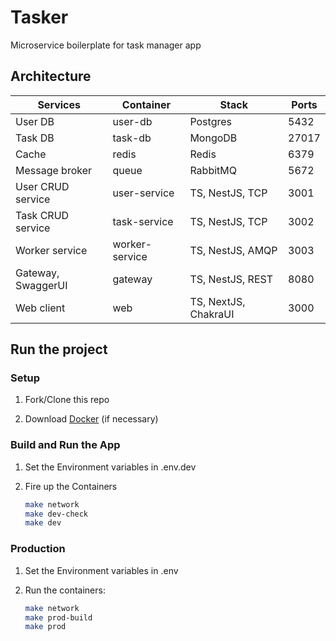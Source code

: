 # Tasker

Microservice boilerplate for task manager app

## Architecture

| Services            | Container       | Stack                    | Ports |
| ------------------- | ----------------| ------------------------ | ----- |
| User DB             | user-db         | Postgres                 | 5432  |
| Task DB             | task-db         | MongoDB                  | 27017 |
| Cache               | redis           | Redis                    | 6379  |
| Message broker      | queue           | RabbitMQ                 | 5672  |
| User CRUD service   | user-service    | TS, NestJS, TCP          | 3001  |
| Task CRUD service   | task-service    | TS, NestJS, TCP          | 3002  |
| Worker service      | worker-service  | TS, NestJS, AMQP         | 3003  |
| Gateway, SwaggerUI  | gateway         | TS, NestJS, REST         | 8080  |
| Web client          | web             | TS, NextJS, ChakraUI     | 3000  |

## Run the project

### Setup

1. Fork/Clone this repo

1. Download [Docker](https://docs.docker.com/docker-for-mac/install/) (if necessary)

### Build and Run the App

1. Set the Environment variables in .env.dev

1. Fire up the Containers

   ```sh
   make network
   make dev-check
   make dev
   ```

### Production

1. Set the Environment variables in .env

1. Run the containers:

   ```sh
   make network
   make prod-build
   make prod
   ```
